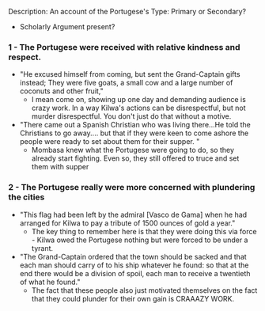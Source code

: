 Description: An account of the Portugese's 
Type: Primary or Secondary?
- Scholarly Argument present?
### 1 - The Portugese were received with relative kindness and respect.
- "He excused himself from coming, but sent the Grand-Captain gifts instead; They were five goats, a small cow and a large number of coconuts and other fruit,"
	- I mean come on, showing up one day and demanding audience is crazy work. In a way Kilwa's actions can be disrespectful, but not murder disrespectful. You don't just do that without a motive.
- "There came out a Spanish Christian who was living there...He told the Christians to go away.... but that if they were keen to come ashore the people were ready to set about them for their supper. "
	- Mombasa knew what the Portugese were going to do, so they already start fighting. Even so, they still offered to truce and set them with supper
### 2 - The Portugese really were more concerned with plundering the cities
- "This flag had been left by the admiral [Vasco de Gama] when he had arranged for Kilwa to pay a tribute of 1500 ounces of gold a year."
	- The key thing to remember here is that they were doing this via force - Kilwa owed the Portugese nothing but were forced to be under a tyrant.
- "The Grand-Captain ordered that the town should be sacked and that each man should carry of to his ship whatever he found: so that at the end there would be a division of spoil, each man to receive a twentieth of what he found."
	- The fact that these people also just motivated themselves on the fact that they could plunder for their own gain is CRAAAZY WORK.